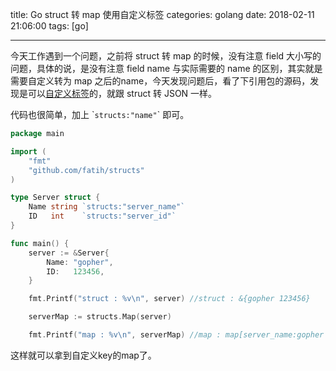 title: Go struct 转 map 使用自定义标签
categories: golang
date: 2018-02-11 21:06:00
tags:  [go]

---

今天工作遇到一个问题，之前将 struct 转 map 的时候，没有注意 field 大小写的问题，具体的说，是没有注意 field name 与实际需要的 name 的区别，其实就是需要自定义转为 map 之后的name，今天发现问题后，看了下引用包的源码，发现是可以[自定义标签](https://godoc.org/github.com/fatih/structs#Struct.Map)的，就跟 struct 转 JSON 一样。

代码也很简单，加上 \``structs:"name"`\`  即可。

```go
package main

import (
	"fmt"
	"github.com/fatih/structs"
)

type Server struct {
	Name string `structs:"server_name"`
	ID   int    `structs:"server_id"`
}

func main() {
	server := &Server{
		Name: "gopher",
		ID:   123456,
	}

	fmt.Printf("struct : %v\n", server) //struct : &{gopher 123456}

	serverMap := structs.Map(server)

	fmt.Printf("map : %v\n", serverMap) //map : map[server_name:gopher server_id:123456]

```

这样就可以拿到自定义key的map了。